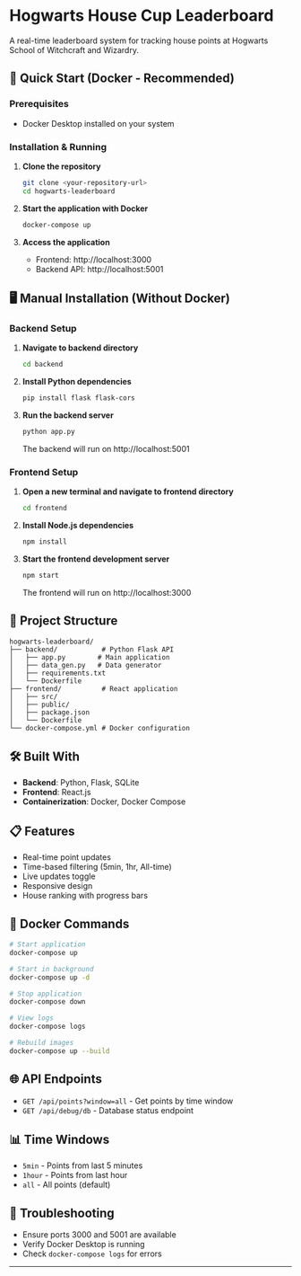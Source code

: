 # Hogwarts House Cup Leaderboard

A real-time leaderboard system for tracking house points at Hogwarts School of Witchcraft and Wizardry.

## 🚀 Quick Start (Docker - Recommended)

### Prerequisites
- Docker Desktop installed on your system

### Installation & Running
1. **Clone the repository**
   ```bash
   git clone <your-repository-url>
   cd hogwarts-leaderboard
   ```

2. **Start the application with Docker**
   ```bash
   docker-compose up
   ```

3. **Access the application**
   - Frontend: http://localhost:3000
   - Backend API: http://localhost:5001

## 🖥️ Manual Installation (Without Docker)

### Backend Setup
1. **Navigate to backend directory**
   ```bash
   cd backend
   ```

2. **Install Python dependencies**
   ```bash
   pip install flask flask-cors
   ```

3. **Run the backend server**
   ```bash
   python app.py
   ```
   The backend will run on http://localhost:5001

### Frontend Setup
1. **Open a new terminal and navigate to frontend directory**
   ```bash
   cd frontend
   ```

2. **Install Node.js dependencies**
   ```bash
   npm install
   ```

3. **Start the frontend development server**
   ```bash
   npm start
   ```
   The frontend will run on http://localhost:3000

## 📁 Project Structure
```
hogwarts-leaderboard/
├── backend/           # Python Flask API
│   ├── app.py        # Main application
│   ├── data_gen.py   # Data generator
│   ├── requirements.txt
│   └── Dockerfile
├── frontend/          # React application
│   ├── src/
│   ├── public/
│   ├── package.json
│   └── Dockerfile
└── docker-compose.yml # Docker configuration
```

## 🛠️ Built With
- **Backend**: Python, Flask, SQLite
- **Frontend**: React.js
- **Containerization**: Docker, Docker Compose

## 📋 Features
- Real-time point updates
- Time-based filtering (5min, 1hr, All-time)
- Live updates toggle
- Responsive design
- House ranking with progress bars

## 🐳 Docker Commands
```bash
# Start application
docker-compose up

# Start in background
docker-compose up -d

# Stop application
docker-compose down

# View logs
docker-compose logs

# Rebuild images
docker-compose up --build
```

## 🌐 API Endpoints
- `GET /api/points?window=all` - Get points by time window
- `GET /api/debug/db` - Database status endpoint

## 📊 Time Windows
- `5min` - Points from last 5 minutes
- `1hour` - Points from last hour  
- `all` - All points (default)

## 🐛 Troubleshooting
- Ensure ports 3000 and 5001 are available
- Verify Docker Desktop is running
- Check `docker-compose logs` for errors


---

